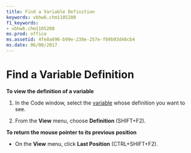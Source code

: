 ```yaml
---
title: Find a Variable Definition
keywords: vbhw6.chm1105208
f1_keywords:
- vbhw6.chm1105208
ms.prod: office
ms.assetid: 4fe8a696-b99e-238e-257e-f69b93d48cb4
ms.date: 06/08/2017
---
```



# Find a Variable Definition

 **To view the definition of a variable**



1. In the  Code window, select the [variable](../Glossary/vbe-glossary.md#variable) whose definition you want to see.
    
2. From the  **View** menu, choose **Definition** (SHIFT+F2).
    

 **To return the mouse pointer to its previous position**


- On the  **View** menu, click **Last Position** (CTRL+SHIFT+F2).
    


